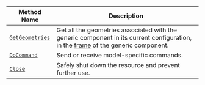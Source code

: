 <!-- prettier-ignore -->
| Method Name                                   | Description                              |
| --------------------------------------------- | ---------------------------------------- |
| [`GetGeometries`](/machine/components/generic/#getgeometries) | Get all the geometries associated with the generic component in its current configuration, in the [frame](/machine/services/frame-system/) of the generic component. |
| [`DoCommand`](/machine/components/generic/#docommand) | Send or receive model-specific commands. |
| [`Close`](/machine/components/generic/#close) | Safely shut down the resource and prevent further use. |
